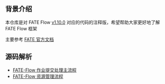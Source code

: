 ## 背景介绍
本仓库是对 FATE Flow [v1.10.0](https://github.com/FederatedAI/FATE/releases/tag/v1.10.0) 对应的代码的注释版，希望帮助大家更好地了解 FATE Flow 框架

主要参考 [FATE 官方文档](https://federatedai.github.io/FATE-Flow/latest/zh/document_navigation/)


## 源码解析

- [FATE-Flow 作业提交处理主流程](https://hustyichi.github.io/2023/03/08/fate-flow-loop/)
- [FATE-Flow 资源管理流程](https://hustyichi.github.io/2023/03/14/fate-flow-resource/)
